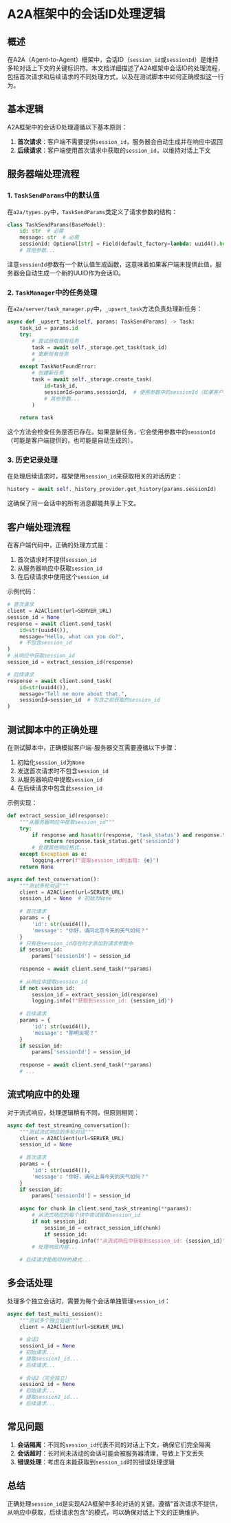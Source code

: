 # A2A框架中的会话ID处理逻辑

## 概述

在A2A（Agent-to-Agent）框架中，会话ID（`session_id`或`sessionId`）是维持多轮对话上下文的关键标识符。本文档详细描述了A2A框架中会话ID的处理流程，包括首次请求和后续请求的不同处理方式，以及在测试脚本中如何正确模拟这一行为。

## 基本逻辑

A2A框架中的会话ID处理遵循以下基本原则：

1. **首次请求**：客户端不需要提供`session_id`，服务器会自动生成并在响应中返回
2. **后续请求**：客户端使用首次请求中获取的`session_id`，以维持对话上下文

## 服务器端处理流程

### 1. `TaskSendParams`中的默认值

在`a2a/types.py`中，`TaskSendParams`类定义了请求参数的结构：

```python
class TaskSendParams(BaseModel):
    id: str  # 必需
    message: str  # 必需
    sessionId: Optional[str] = Field(default_factory=lambda: uuid4().hex)  # 可选，默认生成一个新的UUID
    # 其他参数...
```

注意`sessionId`参数有一个默认值生成函数，这意味着如果客户端未提供此值，服务器会自动生成一个新的UUID作为会话ID。

### 2. `TaskManager`中的任务处理

在`a2a/server/task_manager.py`中，`_upsert_task`方法负责处理新任务：

```python
async def _upsert_task(self, params: TaskSendParams) -> Task:
    task_id = params.id
    try:
        # 尝试获取现有任务
        task = await self._storage.get_task(task_id)
        # 更新现有任务
        # ...
    except TaskNotFoundError:
        # 创建新任务
        task = await self._storage.create_task(
            id=task_id,
            sessionId=params.sessionId,  # 使用参数中的sessionId（如果客户端未提供，则使用自动生成的值）
            # 其他参数...
        )
    
    return task
```

这个方法会检查任务是否已存在。如果是新任务，它会使用参数中的`sessionId`（可能是客户端提供的，也可能是自动生成的）。

### 3. 历史记录处理

在处理后续请求时，框架使用`session_id`来获取相关的对话历史：

```python
history = await self._history_provider.get_history(params.sessionId)
```

这确保了同一会话中的所有消息都能共享上下文。

## 客户端处理流程

在客户端代码中，正确的处理方式是：

1. 首次请求时不提供`session_id`
2. 从服务器响应中获取`session_id`
3. 在后续请求中使用这个`session_id`

示例代码：

```python
# 首次请求
client = A2AClient(url=SERVER_URL)
session_id = None
response = await client.send_task(
    id=str(uuid4()),
    message="Hello, what can you do?",
    # 不包含session_id
)
# 从响应中获取session_id
session_id = extract_session_id(response)

# 后续请求
response = await client.send_task(
    id=str(uuid4()),
    message="Tell me more about that.",
    sessionId=session_id  # 包含之前获取的session_id
)
```

## 测试脚本中的正确处理

在测试脚本中，正确模拟客户端-服务器交互需要遵循以下步骤：

1. 初始化`session_id`为`None`
2. 发送首次请求时不包含`session_id`
3. 从服务器响应中提取`session_id`
4. 在后续请求中包含此`session_id`

示例实现：

```python
def extract_session_id(response):
    """从服务器响应中提取session_id"""
    try:
        if response and hasattr(response, 'task_status') and response.task_status:
            return response.task_status.get('sessionId')
        # 处理其他响应格式...
    except Exception as e:
        logging.error(f"提取session_id时出错: {e}")
    return None

async def test_conversation():
    """测试多轮对话"""
    client = A2AClient(url=SERVER_URL)
    session_id = None  # 初始为None
    
    # 首次请求
    params = {
        'id': str(uuid4()),
        'message': "你好，请问北京今天的天气如何？"
    }
    # 只有在session_id存在时才添加到请求参数中
    if session_id:
        params['sessionId'] = session_id
    
    response = await client.send_task(**params)
    
    # 从响应中提取session_id
    if not session_id:
        session_id = extract_session_id(response)
        logging.info(f"获取到session_id: {session_id}")
    
    # 后续请求
    params = {
        'id': str(uuid4()),
        'message': "那明天呢？"
    }
    if session_id:
        params['sessionId'] = session_id
    
    response = await client.send_task(**params)
    # ...
```

## 流式响应中的处理

对于流式响应，处理逻辑稍有不同，但原则相同：

```python
async def test_streaming_conversation():
    """测试流式响应的多轮对话"""
    client = A2AClient(url=SERVER_URL)
    session_id = None
    
    # 首次请求
    params = {
        'id': str(uuid4()),
        'message': "你好，请问上海今天的天气如何？"
    }
    if session_id:
        params['sessionId'] = session_id
    
    async for chunk in client.send_task_streaming(**params):
        # 从流式响应的每个块中尝试提取session_id
        if not session_id:
            session_id = extract_session_id(chunk)
            if session_id:
                logging.info(f"从流式响应中获取到session_id: {session_id}")
        # 处理响应内容...
    
    # 后续请求使用同样的模式...
```

## 多会话处理

处理多个独立会话时，需要为每个会话单独管理`session_id`：

```python
async def test_multi_session():
    """测试多个独立会话"""
    client = A2AClient(url=SERVER_URL)
    
    # 会话1
    session1_id = None
    # 初始请求...
    # 提取session1_id...
    # 后续请求...
    
    # 会话2（完全独立）
    session2_id = None
    # 初始请求...
    # 提取session2_id...
    # 后续请求...
```

## 常见问题

1. **会话隔离**：不同的`session_id`代表不同的对话上下文，确保它们完全隔离
2. **会话超时**：长时间未活动的会话可能会被服务器清理，导致上下文丢失
3. **错误处理**：考虑在未能获取到`session_id`时的错误处理逻辑

## 总结

正确处理`session_id`是实现A2A框架中多轮对话的关键。遵循"首次请求不提供，从响应中获取，后续请求包含"的模式，可以确保对话上下文的正确维护。 